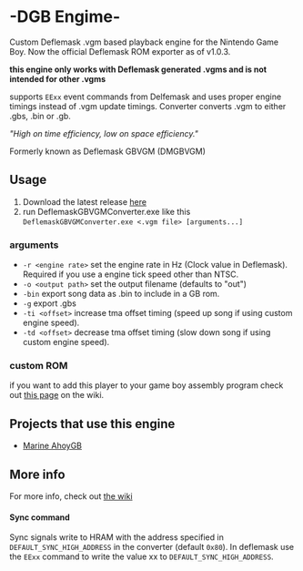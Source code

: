 # -DGB Engime-
Custom Deflemask .vgm based playback engine for the Nintendo Game Boy. Now the official Deflemask ROM exporter as of v1.0.3.

**this engine only works with Deflemask generated .vgms and is not intended for other .vgms**

supports `EExx` event commands from Delfemask and uses proper engine timings instead of .vgm update timings. Converter converts .vgm to either .gbs, .bin or .gb.

*"High on time efficiency, low on space efficiency."*

Formerly known as Deflemask GBVGM (DMGBVGM)


## Usage
1. Download the latest release [here](https://github.com/Pegmode/-DeflemaskGBVGM-/releases/latest)  
2. run DeflemaskGBVGMConverter.exe like this  
`DeflemaskGBVGMConverter.exe <.vgm file> [arguments...]`  
### arguments
* `-r <engine rate>` set the engine rate in Hz (Clock value in Deflemask). Required if you use a engine tick speed other than NTSC.
* `-o <output path>` set the output filename (defaults to "out")
* `-bin` export song data as .bin to include in a GB rom.
* `-g` export .gbs
* `-ti <offset>` increase tma offset timing (speed up song if using custom engine speed).
* `-td <offset>` decrease tma offset timing (slow down song if using custom engine speed).

### custom ROM
if you want to add this player to your game boy assembly program check out [this page](https://github.com/Pegmode/-DeflemaskGBVGM-/wiki/Including-this-in-your-game-boy-ASM-project) on the wiki.


## Projects that use this engine
- [Marine AhoyGB](https://github.com/Pegmode/MarineAhoyGB)

## More info
For more info, check out [the wiki](https://github.com/Pegmode/-DeflemaskGBVGM-/wiki)

#### Sync command
Sync signals write to HRAM with the address specified in `DEFAULT_SYNC_HIGH_ADDRESS` in the converter (default `0x80`). In deflemask use the `EExx` command to write the value xx to `DEFAULT_SYNC_HIGH_ADDRESS`.


